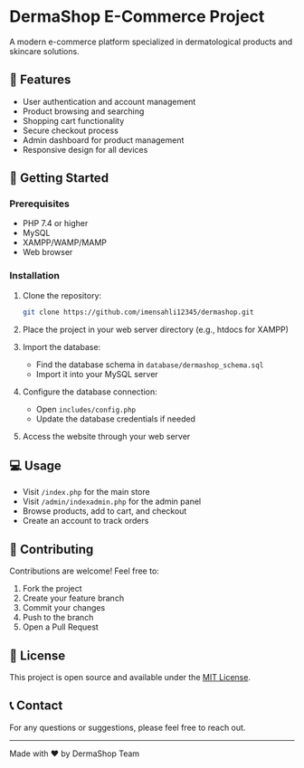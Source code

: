 # DermaShop E-Commerce Project

A modern e-commerce platform specialized in dermatological products and skincare solutions.

## 🌟 Features

- User authentication and account management
- Product browsing and searching
- Shopping cart functionality
- Secure checkout process
- Admin dashboard for product management
- Responsive design for all devices

## 🚀 Getting Started

### Prerequisites

- PHP 7.4 or higher
- MySQL
- XAMPP/WAMP/MAMP
- Web browser

### Installation

1. Clone the repository:
   ```bash
   git clone https://github.com/imensahli12345/dermashop.git
   ```

2. Place the project in your web server directory (e.g., htdocs for XAMPP)

3. Import the database:
   - Find the database schema in `database/dermashop_schema.sql`
   - Import it into your MySQL server

4. Configure the database connection:
   - Open `includes/config.php`
   - Update the database credentials if needed

5. Access the website through your web server

## 💻 Usage

- Visit `/index.php` for the main store
- Visit `/admin/indexadmin.php` for the admin panel
- Browse products, add to cart, and checkout
- Create an account to track orders

## 🤝 Contributing

Contributions are welcome! Feel free to:
1. Fork the project
2. Create your feature branch
3. Commit your changes
4. Push to the branch
5. Open a Pull Request

## 📝 License

This project is open source and available under the [MIT License](LICENSE).

## 📞 Contact

For any questions or suggestions, please feel free to reach out.

---
Made with ❤️ by DermaShop Team
